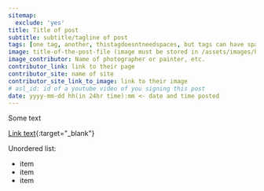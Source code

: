 ```yaml
---
sitemap:
  exclude: 'yes'
title: Title of post
subtitle: subtitle/tagline of post
tags: [one tag, another, thistagdoesntneedspaces, but tags can have spaces, they are comma separated]
image: title-of-the-post-file (image must be stored in /assets/images/headers/ and have a .webp file extension)
image_contributor: Name of photographer or painter, etc.
contributor_link: link to their page
contributor_site: name of site
contributor_site_link_to_image: link to their image
# asl_id: id of a youtube video of you signing this post
date: yyyy-mm-dd hh(in 24hr time):mm <- date and time posted
---
```


Some text

[Link text](https://example.com){:target="_blank"}

Unordered list:
- item
- item
- item
